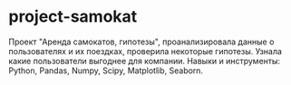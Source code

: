 # project-samokat

Проект "Аренда самокатов, гипотезы", проанализировала данные о пользователях и их поездках, проверила некоторые гипотезы. Узнала какие пользователи выгоднее для компании.
Навыки и инструменты: Python, Pandas, Numpy, Scipy, Matplotlib, Seaborn.
